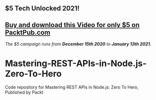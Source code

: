 ## $5 Tech Unlocked 2021!
[Buy and download this Video for only $5 on PacktPub.com](https://www.packtpub.com/product/mastering-rest-apis-in-node-js-zero-to-hero-video/9781838825232)
-----
*The $5 campaign         runs from __December 15th 2020__ to __January 13th 2021.__*

# Mastering-REST-APIs-in-Node.js-Zero-To-Hero
Code repository for Mastering REST APIs in Node.js: Zero To Hero, Published by Packt
